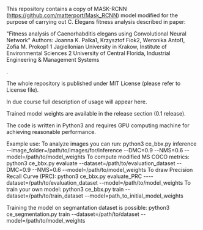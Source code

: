 This repository contains a copy of MASK-RCNN (https://github.com/matterport/Mask_RCNN) model modified for the purpose of carrying out C. Elegans fitness analysis described in paper:

 "Fitness analysis of Caenorhabditis elegans using Convolutional Neural Network"
Authors: Joanna K. Palka1, Krzysztof Fiok2, Weronika Antoł1, Zofia M. Prokop1 
1 Jagiellonian University in Krakow, Institute of Environmental Sciences
2 University of Central Florida, Industrial Engineering & Management Systems

 <paper in preparation>.

The whole repository is published under MIT License (please refer to  License file).

In due course full description of usage will appear here.

Trained model weights are available in the release section (0.1 release).

The code is written in Python3 and requires GPU computing machine for achieving reasonable performance.

Example use:
To analyze images you can run:
python3 ce_bbx.py inference --image_folder=/path/to/images/for/inference --DMC=0.9 --NMS=0.6 --model=/path/to/model_weights
To compute modified MS COCO metrics:
python3 ce_bbx.py evaluate --dataset=/path/to/evaluation_dataset --DMC=0.9 --NMS=0.6 --model=/path/to/model_weights
To draw Precision Recall Curve (PRC):
python3 ce_bbx.py evaluate_PRC ----dataset=/path/to/evaluation_dataset  --model=/path/to/model_weights
To train your own model:
python3 ce_bbx.py train --dataset=/path/to/train_dataset --model=path_to_initial_model_weights

Training the model on segmantation dataset is possible:
python3 ce_segmentation.py train --dataset=/path/to/dataset --model=/path/to/model_weights



